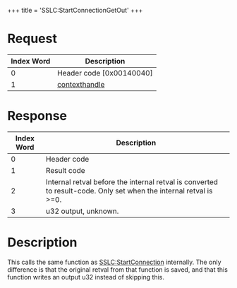 +++
title = 'SSLC:StartConnectionGetOut'
+++

# Request

| Index Word | Description                                    |
|------------|------------------------------------------------|
| 0          | Header code \[0x00140040\]                     |
| 1          | [contexthandle](SSLC:CreateContext "wikilink") |

# Response

| Index Word | Description                                                                                                        |
|------------|--------------------------------------------------------------------------------------------------------------------|
| 0          | Header code                                                                                                        |
| 1          | Result code                                                                                                        |
| 2          | Internal retval before the internal retval is converted to result-code. Only set when the internal retval is \>=0. |
| 3          | u32 output, unknown.                                                                                               |

# Description

This calls the same function as
[SSLC:StartConnection](SSLC:StartConnection "wikilink") internally. The
only difference is that the original retval from that function is saved,
and that this function writes an output u32 instead of skipping this.